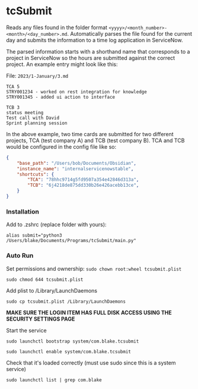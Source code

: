 # tcSubmit

Reads any files found in the folder format `<yyyy>/<month_number>-<month>/<day_number>.md`. Automatically parses the file found for the current day and submits the information to a time log application in ServiceNow.

The parsed information starts with a shorthand name that corresponds to a project in ServiceNow so the hours are submitted against the correct project. An example entry might look like this:

File: `2023/1-January/3.md`

```text
TCA 5
STRY001234 - worked on rest integration for knowledge
STRY001345 - added ui action to interface

TCB 3
status meeting
Test call with David
Sprint planning session
```

In the above example, two time cards are submitted for two different projects, TCA (test company A) and TCB (test company B). TCA and TCB would be configured in the config file like so:

```json
{
    "base_path": "/Users/bob/Documents/Obsidian",
    "instance_name": "internalservicenowstable",
    "shortcuts": {
        "TCA": "78hhc9714g5fd9507a354e42846d313a",
        "TCB": "6j4218de875dd330b26e426acebb13ce",
    }
}
```

### Installation

Add to .zshrc (replace folder with yours):

`alias submit="python3 /Users/blake/Documents/Programs/tcSubmit/main.py"`


### Auto Run

Set permissions and ownership:
`sudo chown root:wheel tcsubmit.plist`

`sudo chmod 644 tcsubmit.plist`

Add plist to /Library/LaunchDaemons

`sudo cp tcsubmit.plist /Library/LaunchDaemons`

**MAKE SURE THE LOGIN ITEM HAS FULL DISK ACCESS USING THE SECURITY SETTINGS PAGE**

Start the service

`sudo launchctl bootstrap system/com.blake.tcsubmit`

`sudo launchctl enable system/com.blake.tcsubmit`

Check that it's loaded correctly (must use sudo since this is a system service)

`sudo launchctl list | grep com.blake`

